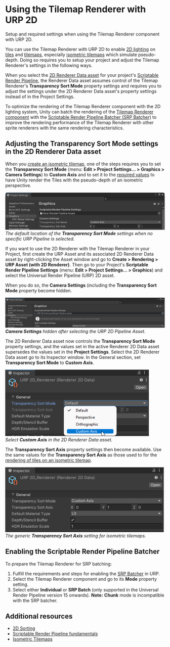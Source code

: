 # Using the Tilemap Renderer with URP 2D 

Setup and required settings when using the Tilemap Renderer component with URP 2D.

You can use the Tilemap Renderer with URP 2D to enable [2D lighting](Lights-2D-intro.md) on  [tiles](xref:Tilemap-TileAsset) and [tilemaps](xref:class-Tilemap), especially [isometric tilemaps](xref:Tilemap-Isometric) which simulate pseudo-depth. Doing so requires you to setup your project and adjust the Tilemap Renderer's settings in the following ways.

When you select the [2D Renderer Data asset](2DRendererData-overview.md) for your project's [Scriptable Render Pipeline](xref:ScriptableRenderPipeline), the Renderer Data asset assumes control of the Tilemap Renderer's **Transparency Sort Mode** property settings and requires you to adjust the settings under the 2D Renderer Data asset's property settings instead of in the Project Settings.

To optimize the rendering of the Tilemap Renderer component with the 2D lighting system, Unity can batch the rendering of the [Tilemap Renderer component](xref:class-TilemapRenderer) with the [Scriptable Render Pipeline Batcher (SRP Batcher)](xref:SRPBatcher) to improve the rendering performance of the Tilemap Renderer with other sprite renderers with the same rendering characteristics.

## Adjusting the Transparency Sort Mode settings in the 2D Renderer Data asset

When you [create an isometric tilemap](xref:Tilemap-Isometric-CreateIso), one of the steps requires you to set the **Transparency Sort Mode** (menu: **Edit &gt; Project Settings... &gt; Graphics &gt; Camera Settings**) to **Custom Axis** and to set it to the [required values](https://docs.unity3d.com/Manual/Tilemap-Isometric-CreateIso.html#customaxis) to have Unity render the Tiles with the pseudo-depth of an isometric perspective.

![Default property](../Images/2D/non-renderer2d-project-settings.png)<br/>_The default location of the **Transparency Sort Mode** settings when no specific URP Pipeline is selected._

If you want to use the 2D Renderer with the Tilemap Renderer in your Project, first create the URP Asset and its associated 2D Renderer Data asset by right-clicking the Asset window and go to **Create &gt; Rendering &gt; URP Asset (with 2D Renderer)**. Then go to your Project's **Scriptable Render Pipeline Settings** (menu: **Edit &gt; Project Settings... &gt; Graphics**) and select the Universal Render Pipeline (URP) 2D asset.

When you do so, the **Camera Settings** (including the **Transparency Sort Mode** property become hidden.

![Camera Settings hidden after selecting a Universal Render Pipeline Asset.](../Images/2D/renderer-2d-selected.png)<br/>_**Camera Settings** hidden after selecting the URP 2D Pipeline Asset._

The 2D Renderer Data asset now controls the **Transparency Sort Mode** property settings, and the values set in the active Renderer 2D Data asset supersedes the values set in the **Project Settings**. Select the 2D Renderer Data asset go to its Inspector window. In the General section, set **Transparency Sort Mode** to **Custom Axis**.

![](../Images/2D/renderer-2d-custom-axis.png)<br/>_Select **Custom Axis** in the 2D Renderer Data asset._

The **Transparency Sort Axis** property settings then become available. Use the same values for the **Transparency Sort Axis** as those used to for the [rendering of tiles on an isometric tilemap](https://docs.unity3d.com/Manual/Tilemap-Isometric-CreateIso.html#customaxis).

![Renderer 2D asset properties](../Images/2D/renderer-data-asset-properties.png)<br/>_The generic **Transparency Sort Axis** setting for isometric tilemaps._

## Enabling the Scriptable Render Pipeline Batcher

To prepare the Tilemap Renderer for SRP batching:
1. Fulfill the requirements and steps for enabling the [SRP Batcher](https://docs.unity3d.com/Manual/SRPBatcher.html#using-the-srp-batcher) in URP.
2. Select the Tilemap Renderer component and go to its **Mode** property setting.
3. Select either **Individual** or **SRP Batch** (only supported in the Universal Render Pipeline version 15 onwards).
    **Note:** **Chunk** mode is incompatible with the SRP batcher.

## Additional resources
- [2D Sorting](xref:2DSorting)
- [Scriptable Render Pipeline fundamentals](xref:ScriptableRenderPipeline)
- [Isometric Tilemaps](xref:Tilemap-Isometric)
